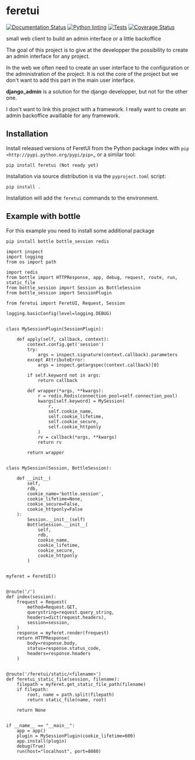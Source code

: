 # feretui
[![Documentation Status](https://readthedocs.org/projects/feretui/badge/?version=latest)](https://feretui.readthedocs.io/en/latest/?badge=latest)
[![Python linting](https://github.com/FeretUI/feretui/actions/workflows/lint.yaml/badge.svg)](https://github.com/FeretUI/feretui/actions/workflows/lint.yaml)
[![Tests](https://github.com/FeretUI/feretui/actions/workflows/tests.yaml/badge.svg)](https://github.com/FeretUI/feretui/actions/workflows/tests.yaml)
[![Coverage Status](https://coveralls.io/repos/github/FeretUI/feretui/badge.svg?branch=main)](https://coveralls.io/github/FeretUI/feretui?branch=main)

small web client to build an admin interface or a little backoffice


The goal of this project is to give at the developper the possibility to
create an admin interface for any project.

In the web we often need to create an user interface to the configuration or the 
administration of the project. It is not the core of the project but we don't 
want to add this part in the main user interface.

**django_admin** is a solution for the django developper, but not for the other one.


I don't want to link this project with a framework. I really want to create an admin
backoffice availlable for any framework.

## Installation

Install released versions of FeretUI from the Python package index with
`pip <http://pypi.python.org/pypi/pip>`_ or a similar tool:

```
pip install feretui (Not ready yet)
```

Installation via source distribution is via the ``pyproject.toml`` script:

```
pip install .
```

Installation will add the ``feretui`` commands to the environment.

## Example with bottle

For this example you need  to install some additional package

```pip install bottle bottle_session redis```

```
import inspect
import logging
from os import path

import redis
from bottle import HTTPResponse, app, debug, request, route, run, static_file
from bottle_session import Session as BottleSession
from bottle_session import SessionPlugin

from feretui import FeretUI, Request, Session

logging.basicConfig(level=logging.DEBUG)


class MySessionPlugin(SessionPlugin):

    def apply(self, callback, context):
        context.config.get('session')
        try:
            args = inspect.signature(context.callback).parameters
        except AttributeError:
            args = inspect.getargspec(context.callback)[0]

        if self.keyword not in args:
            return callback

        def wrapper(*args, **kwargs):
            r = redis.Redis(connection_pool=self.connection_pool)
            kwargs[self.keyword] = MySession(
                r,
                self.cookie_name,
                self.cookie_lifetime,
                self.cookie_secure,
                self.cookie_httponly
            )
            rv = callback(*args, **kwargs)
            return rv

        return wrapper


class MySession(Session, BottleSession):

    def __init__(
        self,
        rdb,
        cookie_name='bottle.session',
        cookie_lifetime=None,
        cookie_secure=False,
        cookie_httponly=False
    ):
        Session.__init__(self)
        BottleSession.__init__(
            self,
            rdb,
            cookie_name,
            cookie_lifetime,
            cookie_secure,
            cookie_httponly
        )


myferet = FeretUI()


@route('/')
def index(session):
    frequest = Request(
        method=Request.GET,
        querystring=request.query_string,
        headers=dict(request.headers),
        session=session,
    )
    response = myferet.render(frequest)
    return HTTPResponse(
        body=response.body,
        status=response.status_code,
        headers=response.headers
    )


@route('/feretui/static/<filename>')
def feretui_static_file(session, filename):
    filepath = myferet.get_static_file_path(filename)
    if filepath:
        root, name = path.split(filepath)
        return static_file(name, root)

    return None


if __name__ == "__main__":
    app = app()
    plugin = MySessionPlugin(cookie_lifetime=600)
    app.install(plugin)
    debug(True)
    run(host="localhost", port=8080)
```
